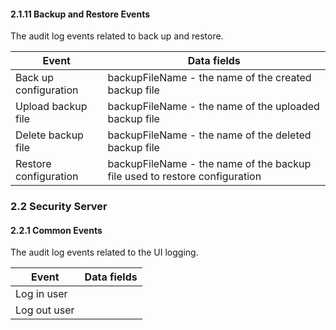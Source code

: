 #### 2.1.11 Backup and Restore Events

The audit log events related to back up and restore.

| Event                 | Data fields                                                                                  |
|-----------------------|----------------------------------------------------------------------------------------------|
| Back up configuration | backupFileName - the name of the created backup file                       |
| Upload backup file    | backupFileName - the name of the uploaded backup file                      |
| Delete backup file    | backupFileName - the name of the deleted backup file                       |
| Restore configuration | backupFileName - the name of the backup file used to restore configuration |

### 2.2 Security Server

#### 2.2.1 Common Events

The audit log events related to the UI logging.

| Event        | Data fields |
|--------------|-------------|
| Log in user  |             |
| Log out user |             |